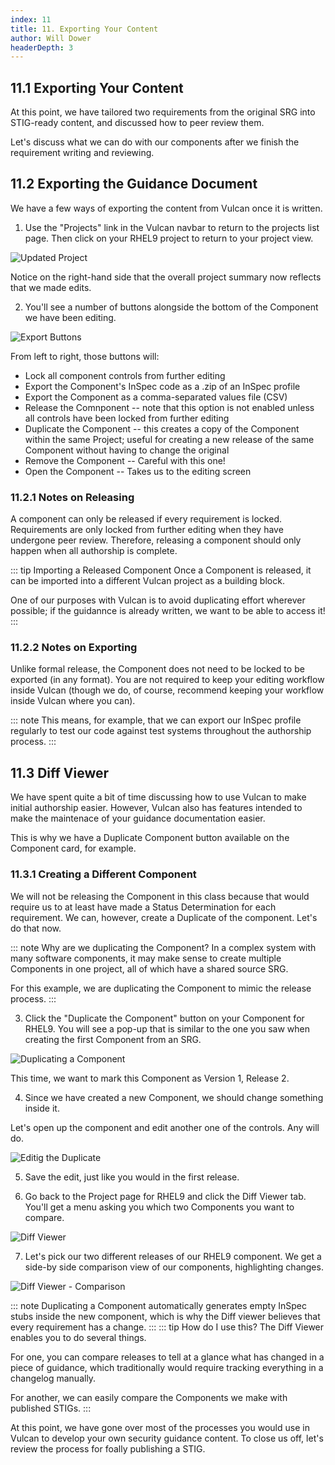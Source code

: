```yaml
---
index: 11
title: 11. Exporting Your Content
author: Will Dower
headerDepth: 3
---
```


## 11.1 Exporting Your Content

At this point, we have tailored two requirements from the original SRG into STIG-ready content, and discussed how to peer review them.

Let's discuss what we can do with our components after we finish the requirement writing and reviewing.

## 11.2 Exporting the Guidance Document

We have a few ways of exporting the content from Vulcan once it is written.

1. Use the "Projects" link in the Vulcan navbar to return to the projects list page. Then click on your RHEL9 project to return to your project view.

![Updated Project](@/../../../assets/img/updated_project_view.png)

Notice on the right-hand side that the overall project summary now reflects that we made edits.

2. You'll see a number of buttons alongside the bottom of the Component we have been editing. 

![Export Buttons](@/../../../assets/img/export_buttons.png)

From left to right, those buttons will:

- Lock all component controls from further editing
- Export the Component's InSpec code as a .zip of an InSpec profile
- Export the Component as a comma-separated values file (CSV)
- Release the Comnponent -- note that this option is not enabled unless all controls have been locked from further editing
- Duplicate the Component -- this creates a copy of the Component within the same Project; useful for creating a new release of the same Component without having to change the original
- Remove the Component -- Careful with this one!
- Open the Component -- Takes us to the editing screen

### 11.2.1 Notes on Releasing

A component can only be released if every requirement is locked. Requirements are only locked from further editing when they have undergone peer review. Therefore, releasing a component should only happen when all authorship is complete.

::: tip Importing a Released Component
Once a Component is released, it can be imported into a different Vulcan project as a building block.

One of our purposes with Vulcan is to avoid duplicating effort wherever possible; if the guidannce is already written, we want to be able to access it!
:::

### 11.2.2 Notes on Exporting

Unlike formal release, the Component does not need to be locked to be exported (in any format). You are not required to keep your editing workflow inside Vulcan (though we do, of course, recommend keeping your workflow inside Vulcan where you can).

::: note 
This means, for example, that we can export our InSpec profile regularly to test our code against test systems throughout the authorship process.
:::

## 11.3 Diff Viewer

We have spent quite a bit of time discussing how to use Vulcan to make initial authorship easier. However, Vulcan also has features intended to make the maintenace of your guidance documentation easier.

This is why we have a Duplicate Component button available on the Component card, for example.

### 11.3.1 Creating a Different Component

We will not be releasing the Component in this class because that would require us to at least have made a Status Determination for each requirement. We can, however, create a Duplicate of the component. Let's do that now.

::: note Why are we duplicating the Component?
In a complex system with many software components, it may make sense to create multiple Components in one project, all of which have a shared source SRG.

For this example, we are duplicating the Component to mimic the release process.
:::

3. Click the "Duplicate the Component" button on your Component for RHEL9. You will see a pop-up that is similar to the one you saw when creating the first Component from an SRG.

![Duplicating a Component](@/../../../assets/img/duplicate.png)

This time, we want to mark this Component as Version 1, Release 2.

4. Since we have created a new Component, we should change something inside it.

Let's open up the component and edit another one of the controls. Any will do.

![Editig the Duplicate](@/../../../assets/img/editing_duplicate.png)

5. Save the edit, just like you would in the first release.

6. Go back to the Project page for RHEL9 and click the Diff Viewer tab. You'll get a menu asking you which two Components you want to compare.

![Diff Viewer](@/../../../assets/img/diff_empty.png)

7. Let's pick our two different releases of our RHEL9 component. We get a side-by side comparison view of our components, highlighting changes.

![Diff Viewer - Comparison](@/../../../assets/img/diff.png)

::: note
Duplicating a Component automatically generates empty InSpec stubs inside the new component, which is why the Diff viewer believes that every requirement has a change.
:::
::: tip How do I use this?
The Diff Viewer enables you to do several things.

For one, you can compare releases to tell at a glance what has changed in a piece of guidance, which traditionally would require tracking everything in a changelog manually.

For another, we can easily compare the Components we make with published STIGs.
:::

At this point, we have gone over most of the processes you would use in Vulcan to develop your own security guidance content. To close us off, let's review the process for foally publishing a STIG.